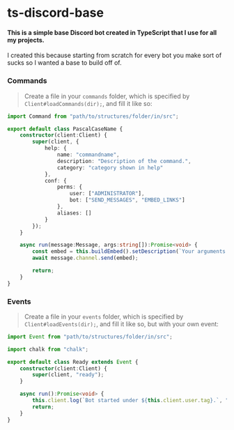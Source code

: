 # ts-discord-base
#### This is a simple base Discord bot created in TypeScript that I use for all my projects.

I created this because starting from scratch for every bot you make sort of sucks so I wanted a base to build off of.

### Commands
> Create a file in your `commands` folder, which is specified by `Client#loadCommands(dir);`, and fill it like so:
```ts
import Command from "path/to/structures/folder/in/src";

export default class PascalCaseName {
    constructor(client:Client) {
        super(client, {
            help: {
                name: "commandname",
                description: "Description of the command.",
                category: "category shown in help"
            },
            conf: {
                perms: { 
                    user: ["ADMINISTRATOR"],
                    bot: ["SEND_MESSAGES", "EMBED_LINKS"]
                },
                aliases: []
            }
        });
    }

    async run(message:Message, args:string[]):Promise<void> {
        const embed = this.buildEmbed().setDescription(`Your arguments were: ${args.join(", ")}`);
        await message.channel.send(embed);

        return;
    }
}
```

### Events
> Create a file in your `events` folder, which is specified by `Client#loadEvents(dir);`, and fill it like so, but with your own event:
```ts
import Event from "path/to/structures/folder/in/src";

import chalk from "chalk";

export default class Ready extends Event {
    constructor(client:Client) {
        super(client, "ready");
    }

    async run():Promise<void> {
        this.client.log(`Bot started under ${this.client.user.tag}.`, "startup", chalk.rgb(75,255,100));
        return;
    }
}

```
